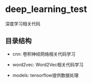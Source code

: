deep_learning_test
===============

深度学习相关代码

## 目录结构

- cnn: 卷积神经网络相关代码学习

- word2vec: Word2Vec相关代码学习

- models: tensorflow提供数据处理